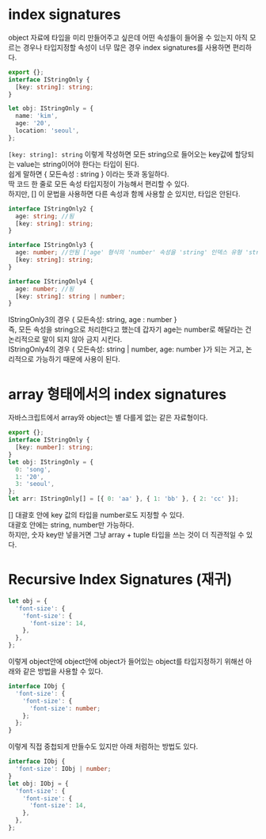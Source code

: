 # index signatures

object 자료에 타입을 미리 만들어주고 싶은데 어떤 속성들이 들어올 수 있는지 아직 모르는 경우나 타입지정할 속성이 너무 많은 경우 index signatures를 사용하면 편리하다.

```typescript
export {};
interface IStringOnly {
  [key: string]: string;
}

let obj: IStringOnly = {
  name: 'kim',
  age: '20',
  location: 'seoul',
};
```

`[key: string]: string` 이렇게 작성하면 모든 string으로 들어오는 key값에 할당되는 value는 string이어야 한다는 타입이 된다.  
쉽게 말하면 { 모든속성 : string } 이라는 뜻과 동일하다.  
딱 코드 한 줄로 모든 속성 타입지정이 가능해서 편리할 수 있다.  
하지만, [] 이 문법을 사용하면 다른 속성과 함께 사용할 순 있지만, 타입은 안된다.

```typescript
interface IStringOnly2 {
  age: string; //됨
  [key: string]: string;
}

interface IStringOnly3 {
  age: number; //안됨 ['age' 형식의 'number' 속성을 'string' 인덱스 유형 'string'에 할당할 수 없습니다.ts(2411)] 에러 출력
  [key: string]: string;
}

interface IStringOnly4 {
  age: number; //됨
  [key: string]: string | number;
}
```

IStringOnly3의 경우 { 모든속성: string, age : number }  
즉, 모든 속성을 string으로 처리한다고 했는데 갑자기 age는 number로 해달라는 건 논리적으로 말이 되지 않아 금지 시킨다.  
IStringOnly4의 경우 { 모든속성: string | number, age: number }가 되는 거고, 논리적으로 가능하기 때문에 사용이 된다.

# array 형태에서의 index signatures

자바스크립트에서 array와 object는 별 다를게 없는 같은 자료형이다.

```typescript
export {};
interface IStringOnly {
  [key: number]: string;
}
let obj: IStringOnly = {
  0: 'song',
  1: '20',
  3: 'seoul',
};
let arr: IStringOnly[] = [{ 0: 'aa' }, { 1: 'bb' }, { 2: 'cc' }];
```

[] 대괄호 안에 key 값의 타입을 number로도 지정할 수 있다.  
대괄호 안에는 string, number만 가능하다.  
하지만, 숫자 key만 넣을거면 그냥 array + tuple 타입을 쓰는 것이 더 직관적일 수 있다.

# Recursive Index Signatures (재귀)

```typescript
let obj = {
  'font-size': {
    'font-size': {
      'font-size': 14,
    },
  },
};
```

이렇게 object안에 object안에 object가 들어있는 object를 타입지정하기 위해선 아래와 같은 방법을 사용할 수 있다.

```typescript
interface IObj {
  'font-size': {
    'font-size': {
      'font-size': number;
    };
  };
}
```

이렇게 직접 중첩되게 만들수도 있지만 아래 처럼하는 방법도 있다.

```typescript
interface IObj {
  'font-size': IObj | number;
}
let obj: IObj = {
  'font-size': {
    'font-size': {
      'font-size': 14,
    },
  },
};
```
